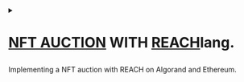 <details>
<summary>
<h1>

[NFT AUCTION](https://github.com/BMscis/reach-tutorial/) WITH [REACH](https://docs.reach.sh/#reach-top)lang.
</h1>

Implementing a NFT auction with REACH on Algorand and Ethereum.
</summary>
<p>
<ul>
<li>
<details>
<summary>
<h2>
Introduction.
</h2>

What we are going to make.
</summary>
<p>

<ol>
<li>
<details>
<summary>
<h3>

Walk Through.
</h3>

Let's summarize what we will be implementing.
</summary>
<p>

1. A `Auctioneer` will initialize the contract and provide three variables:

    - A NFT Token.
    - An initial bid.
    - A time limit.

2. Once these variables are provided, the `Auctioneer` will then publish the contract onto the blockchain.

3. Thereafter, a `Bidder` will be able to connect to the contract and view the `token_id`, `initial_bid`, and `time_limit`.

4. If the `Bidder` accepts the wager, the `Bidder` will place a bid and call the backend.

5. The auction will continue until time-lapse hits.

6. At timeout :
    - The winner will receive the NFT.
    - The `Auctioneer` will receive the highest bid.
    - All `Bidders` who lost the auction will receive their funds back.

> NOTE :
> The `Auctioneer` is anyone who deploys the contract.

> The `Auctioneer` is a participant class that can take any acceptable variable name.

</p>
</details>
</li>
</ol>

</p>
</details>
</li>

<li>
<details>
<summary>
<h2>
Implementing the Backend.
</h2>

Let's see how we'll implement the reach backend.
</summary>
<p>

<ol>
<li>
<details>
<summary>
<h3>
        
Adding Reach [Expressions](https://docs.reach.sh/rsh/appinit/#ref-programs-appinit-exprs).
        
</h3>

Here we are going to add the various reach [initialization](https://docs.reach.sh/rsh/appinit/#init) options.
</summary>
<p>

<ol>
<li>

<details>
<summary>
<h4>

Creating a [Reach App](https://docs.reach.sh/rsh/module/#rsh_Reach.App)

</h4>
</summary>
<p>

**Reach.App** will contain all the code that we will need to create our contract.
> Let's add this into an `index.rsh` file.
```javascript
'reach 0.1';

export const main = Reach.App(() => {
    //setoptions
})

init();
```
***Let's go through the code to see what is happening.***
+ `reach 0.1;` indicates that this is a Reach program. You'll always have this at the top of every program.

+ `export const main` defines the main export from the program. When you compile, this is what the compiler will look at.

+  `init()` marks the deployment of the Reach program, which allows the program to start doing things.

</p>
</details>

</li>
<li>

<details>
<summary>
<h4>

Adding a [Participant](https://docs.reach.sh/model/#term_participant)
</h4>

A [Participant](https://docs.reach.sh/model/#term_participant) is a logical actor who takes part in a DApp and is associated with an account on the consensus network.

</summary>
<p>

A **Participant** is a class that represent an account connected to the contract as well as a user connected to the frontend.

```javascript
const Auctioneer = Participant('Auctioneer', {
        //Implement Auctioneer interact interface here.
});
```
***In this instance :***

- We are creating a `Participant` class called `Auctioneer`. 
- The `Auctioneer` will be the deployer of the contract onto the blockchain.

</p>
</details>

</li>

<li>
<details>
<summary>
<h4>

Adding it all to [`index.rsh`](https://raw.githubusercontent.com/BMscis/reach-tutorial/Documentation/Tutorial/Chapters/backend/1.AddingAParticipant/index.rsh)
</h4>

Let's add what we have so far into [`index.rsh`](https://raw.githubusercontent.com/BMscis/reach-tutorial/Documentation/Tutorial/Chapters/backend/1.AddingAParticipant/index.rsh).
</summary>
<p>

```javascript
'reach 0.1';

export const main = Reach.App(() => {

    // Add Auctioneer.
    const Auctioneer = Participant('Auctioneer', {
        //Implement Auctioneer interact interface here.
    });

    init();
});
```
> Note that functions added onto the Participant can only be called by the backend.
</p>
</li>
<li>

<details>
<summary>
<h4>

Adding a `Participant` Interface.
</h4>

In the next step, we'll add the auctioneer interface that will interact with
the frontend.

</summary>
<p>

- In order to implement the **Auction** the `Auctioneer` will have to  provide the following:

    > + A NFT token to be auctioned.
    > + A starting price for the auction.
    > + A duration for the auction.

- Once the `Auctioneer` provides this information, any `Bidder` can view the deployed contract on the blockchain.

***Let's add a function `getSale` in `index.rsh` that does just that.***

1. The `Auctioneer` will be responsible for providing NFT data from the frontend. So let's add this function to the Creators interface and call it `getSale()`.
    ```javascript
    // Add getSale function.
    getSale: Fun([], Object({
        nftId: Token,
        minBid: UInt,
        lenInBlocks: UInt,
    })),
    ```
    Let's decipher the `getSale()` function:
    > - `Fun([], UInt)` is a Reach function that takes no arguments and returns a UInt.

    > - `Object({nftId: Token,minBid: UInt,lenInBlocks: UInt,})` is a Reach object that has the following properties:
    
    > - `nftId` is `Type` token.
    > - `minBid` is `Type` UInt.
    > - `lenInBlocks` is `Type` UInt.

- Therefore, the `getSale()` function will be called by the backend, and it will expect the frontend to return an `Object` with the following properties:
    - `nftId`.
    - `minBid`.
    - `lenInBlocks`.

2. Once the contract has been published onto the blockchain, we will need to notify the `Auctioneer`'s frontend that the auction is ready to be deployed.

    ```javascript
    // Add auctionReady function.
    auctionReady: Fun([], Null)
    ```
3. We also need to allow the Auctioneer to see each bid in the auction.

    - SeeBid sends a `Bidder`.`Address` and the latest bid `UInt` to the frontend.

    ```javascript
    // Add seeBid function.
    seeBid: Fun([Address, UInt], Null),
    ```

4. Finally, we will also allow the auctioneer to see the outcome of the auction.

    ```javascript
    // Add showOutcome function.
    seeOutcome: Fun([], Object({
        winner: Address,
        bid: UInt,
    })),
    ```
    > `SeeOutcome` sends the winner `Address` and the bid `UInt` to the frontend.

Let's add this function into the `index.rsh` file.

[`index.rsh`](https://raw.githubusercontent.com/BMscis/reach-tutorial/Documentation/Tutorial/Chapters/backend/AddingAParticipantInterface/index.rsh)

> Add this to index.rsh.

```javascript
'reach 0.1';

export const main = Reach.App(() => {
    
    // Deployer of the contract.
    const Auctioneer = Participant('Auctioneer', {
        // Add getSale function.
        getSale: Fun([], Object({
            nftId: Token,
            minBid: UInt,
            lenInBlocks: UInt,
        })),
        // Add auctionReady function.
        auctionReady: Fun([], Null),

        // Add seeBid function.
        seeBid: Fun([Address, UInt], Null),

        // Add showOutcome function.
        showOutcome: Fun([Address, UInt], Null),
    });

    init();
});
```

</p>
</details>

</li>
<li>

<details>
<summary>
<h4>

Adding a `Bidder` Interface.
</h4>

The `Bidder` is an [API](https://docs.reach.sh/rsh/appinit/#rsh_API) that allows the frontend to interact with the backend.
</summary>
<p>

> This is how the function looks.

```javascript
// Add this function to the Bidder interface.

bid: Fun([UInt], Tuple(UInt,Address, UInt)),
```

Let's break down the `bid()` function:
- It takes in a `[UInt]` from the frontend, which is the bid amount.
- It returns a `Tuple(UInt,Address, UInt)` from the backend, which we will implement later.

</p>
</details>

</li>

<li>
<details>
<summary>
<h4>

Adding it all into [`index.rsh`](https://raw.githubusercontent.com/BMscis/reach-tutorial/Documentation/Tutorial/Chapters/backend/3.AddingABidderInterface/index.rsh)
</h4>

Adding the interfaces into the contract.
</summary>
<p>

[`index.rsh`](https://raw.githubusercontent.com/BMscis/reach-tutorial/Documentation/Tutorial/Chapters/backend/3.AddingABidderInterface/index.rsh)

```javascript
'reach 0.1';

export const main = Reach.App(() => {
    
    // Deployer of the contract.
    const Auctioneer = Participant('Auctioneer', {
        //getSale function.
        getSale: Fun([], Object({
            nftId: Token,
            minBid: UInt,
            lenInBlocks: UInt,
        })),
        //auctionReady function.
        auctionReady: Fun([], Null),

        //seeBid function.
        seeBid: Fun([Address, UInt], Null),

        //showOutcome function.
        showOutcome: Fun([Address, UInt], Null),
    });

    // Any subsequent bidder.
    const Bidder = API('Bidder', {
        //Bidder interface.
        bid: Fun([UInt], Tuple(UInt,Address, UInt)),
    });
    
    init();
});
```
</p>
</details>
</li>
</ol>

</p>
</details>
</li>
<li>
<details>
<summary>
<h3>

Working with [Reach Steps](https://docs.reach.sh/rsh/step/).
</h3>
</summary>
<p>
<ol>
<li>

<details>
<summary>
<h4>

[Local Step](https://docs.reach.sh/rsh/step/)
</h4>

A local step refers to an action taken by a single `Participant` outside the blockchain.

Each reach program is in a [local step](https://docs.reach.sh/rsh/local/) after `initialization`.
</summary>
<p>

Since we are building a NFT-auction, we need a NFT to be auctioned. 

As described in the beginning, we will need:

- Nft Id
- Nft price
- Auction duration

All this information will be provided by the `Auctioneer` `Participant`. To make sure that the `Auctioneer` is the only one who can provide this information, we will use a `Local Step` to do so.

`Reach` provides us with an [`only`](https://docs.reach.sh/rsh/step/#ref-programs-only-step) method that we can use to do so.

```javascript
Auctioneer.only(() => {
    const {nftId, minBid, lenInBlocks} = declassify(interact.getSale());
});
```
Let's break it down:
- `Auctioneer.only(() => {...})` is a `Local Step` that only allows the `Auctioneer` to access the `getSale()` function we created above.

- `{nftId, minBid, lenInBlocks}` is the declassified `Object` that is returned from the `getSale()` function.

- The [declassify](https://docs.reach.sh/rsh/local/#declassify) function makes the return value known.

- The [interact](https://docs.reach.sh/rsh/local/#interact) function notifies the frontend and awaits for a response.

Now that we have the `nftId`, `minBid`, and `lenInBlocks`, we can publish this information onto the contract.

> Let's add this to [`index.rsh`](https://raw.githubusercontent.com/BMscis/reach-tutorial/Documentation/Tutorial/Chapters/backend/4.AddingALocalStep/index.rsh).

```javascript
'reach 0.1';

export const main = Reach.App(() => {
    
    // Deployer of the contract.
    const Auctioneer = Participant('Auctioneer', {
        //getSale function.
        getSale: Fun([], Object({
            nftId: Token,
            minBid: UInt,
            lenInBlocks: UInt,
        })),
        //auctionReady function.
        auctionReady: Fun([], Null),

        //seeBid function.
        seeBid: Fun([Address, UInt], Null),

        //showOutcome function.
        showOutcome: Fun([Address, UInt], Null),
    });

    // Any subsequent bidder.
    const Bidder = API('Bidder', {
        //Bidder interface.
        bid: Fun([UInt], Tuple(UInt,Address, UInt)),
    });
    
    init();

    // Add declassify function.
    Auctioneer.only(() => {
        const {nftId, minBid, lenInBlocks} = declassify(interact.getSale());
    });
});
```
</p>
</details>

</li>
<li>

<details>
<summary>
<h4>

[Consensus Step](https://docs.reach.sh/rsh/consensus/)
</h4>

A consensus steps occurs on the blockchain network for all participants to see.
</summary>
<p>

After the `init()` reach is always in a `local step`. In order to achieve 
consensus, we need to call [consensus functions](https://docs.reach.sh/rsh/step/#publish---pay---when--and--timeout) :

- [Publish](https://docs.reach.sh/rsh/step/#publish---pay---when--and--timeout) can be used to deploy information to the contract and will push the contract into a consensus state.
- [Pay](https://docs.reach.sh/rsh/step/#publish---pay---when--and--timeout), which is paying fees to the contract will also push the contract into a consensus state.

Since we now know the `nftId`, `minBid`, and `lenInBlocks`, we can publish this information onto the contract.

```javascript
Auctioneer.publish(nftId, minBid, lenInBlocks);
```

In order to get back into a local step and allow the Auctioneer to send the NFT into the contract, we will use [`commit`](https://docs.reach.sh/rsh/consensus/#rsh_commit) which pushes the reach into a local step.

We will also specify the number of tokens to send to the contract. We will set the amount to one since it is a unique NFT, then pay it to the contract.

```javascript
const amt = 1;

commit();

Auctioneer.pay([[amt, nftId]]);

Auctioneer.interact.auctionReady();
```
Then finally, we will `interact` with the frontend to notify the `Auctioneer` that the auction is ready.

> This is how [`index.rsh`](https://raw.githubusercontent.com/BMscis/reach-tutorial/Documentation/Tutorial/Chapters/backend/5.AddingAConsensusStep/index.rsh) looks like.

```javascript
'reach 0.1';

export const main = Reach.App(() => {
    
    // Deployer of the contract.
    const Auctioneer = Participant('Auctioneer', {
        //getSale function.
        getSale: Fun([], Object({
            nftId: Token,
            minBid: UInt,
            lenInBlocks: UInt,
        })),
        //auctionReady function.
        auctionReady: Fun([], Null),

        //seeBid function.
        seeBid: Fun([Address, UInt], Null),

        //showOutcome function.
        showOutcome: Fun([Address, UInt], Null),
    });

    // Any subsequent bidder.
    const Bidder = API('Bidder', {
        //Bidder interface.
        bid: Fun([UInt], Tuple(UInt,Address, UInt)),
    });
    
    init();

    //declassify function.
    Auctioneer.only(() => {
        const {nftId, minBid, lenInBlocks} = declassify(interact.getSale());
    });

    // Add publish contract.
    Auctioneer.publish(nftId, minBid, lenInBlocks);

    // Add NFT amount.
    const amt = 1;

    // Add step into local-step.
    commit();

    // Add send NFT to contract.
    Auctioneer.pay([[amt, nftId]]);

    // Add notify frontend that contract is ready.
    Auctioneer.interact.auctionReady();
});
```

</p>
</details>

</li>
<li>
<details>
<summary>
<h4>

Using Reach [Checks](https://docs.reach.sh/rsh/compute/#rsh_assert)

</h4>

Here we will `assert` that the contract balance and consensus time has changed.
</summary>
<p>

Reach provides various checks that we can use to check the current state of the contract.

We can use reach [assert](https://docs.reach.sh/rsh/compute/#rsh_assert) to check whether the `amt` we paid above has been reflected.

```javascript
assert(balance(nftId) == amt, "balance of NFT is wrong");
```
- Here we are using a [balance](https://docs.reach.sh/rsh/compute/#rsh_balance) primitive to check the balance of the NFT. if we call `balance()` without a passing a parameter, we will get the balance of the contract.

Also, we will check the [last consensus time](https://docs.reach.sh/rsh/compute/#rsh_lastConsensusTime). Last consensus time checks the last time the contract was in consensus : The last time the contract used a `publish` or `pay` step.

```javascript
const lastConsensus = lastConsensusTime();
```
- This is how we use the [last consensus time](https://docs.reach.sh/rsh/compute/#rsh_lastConsensusTime) primitive to check the last consensus time.

We can also set the length of the auction by taking the last consensus time and adding lenInBlocks to it.

```javascript
const end = lastConsensus + lenInBlocks;
```

</p>
</details>
</li>

<li>
<details>
<summary>
<h4>

Adding it all into [`index.rsh`](https://raw.githubusercontent.com/BMscis/reach-tutorial/Documentation/Tutorial/Chapters/backend/6.AddingReachChecks/index.rsh)
</h4>

This is how your [`index.rsh`](https://raw.githubusercontent.com/BMscis/reach-tutorial/Documentation/Tutorial/Chapters/backend/6.AddingReachChecks/index.rsh) should look like.
</summary>
<p>

```javascript
'reach 0.1';

export const main = Reach.App(() => {
    
    // Deployer of the contract.
    const Auctioneer = Participant('Auctioneer', {
        //getSale function.
        getSale: Fun([], Object({
            nftId: Token,
            minBid: UInt,
            lenInBlocks: UInt,
        })),
        //auctionReady function.
        auctionReady: Fun([], Null),

        //seeBid function.
        seeBid: Fun([Address, UInt], Null),

        //showOutcome function.
        showOutcome: Fun([Address, UInt], Null),
    });

    // Any subsequent bidder.
    const Bidder = API('Bidder', {
        //Bidder interface.
        bid: Fun([UInt], Tuple(UInt,Address, UInt)),
    });
    
    init();

    //declassify function.
    Auctioneer.only(() => {
        const {nftId, minBid, lenInBlocks} = declassify(interact.getSale());
    });

    //publish contract.
    Auctioneer.publish(nftId, minBid, lenInBlocks);

    //NFT amount.
    const amt = 1;

    //step into local-step.
    commit();

    //send NFT to contract.
    Auctioneer.pay([[amt, nftId]]);

    //notify frontend that contract is ready.
    Auctioneer.interact.auctionReady();

    // Add assertion to check NFT balance
    assert(balance(nftId) == amt, "balance of NFT is wrong");

    // Add checkpoint to set last publish time.
    const lastConsensus = lastConsensusTime();

    // Add blocktime to set auction duration.
    const end = lastConsensus + lenInBlocks;
});
```
</p>
</details>
</li>
</ol>
</p>
</details>
</li>
<li>
<details>
<summary>
<h3>

Adding [Parallel Reduce](https://docs.reach.sh/rsh/consensus/#parallelreduce).

</h3>

Here we implement a [parallel reduce](https://docs.reach.sh/rsh/consensus/#parallelreduce) to run the auction until auction time runs out.
</summary>
<p>

1. All `Bidder`s will be competing against each other to make the highest bid while simultaneously racing against the auction time. 

2. We will use a `while` loop that keeps the auction active as long as the auction time is not over.

3. Every time a bidder bids higher than the previous bid price, the previous bidder will be reimbursed.

4. At the end, the parallel reduce will force a single result.

Let's see how this will look.

<p>
<ol>
<li>
<details>
<summary>
<h4>

Adding parallel reduce.
</h4>

We first create a list that will be used in the parallel reduce.
</summary>

```javascript
const [highestBidder, lastPrice, isFirstBid] = [0, 0, 0];
```
- Every round of the loop, we will be checking and setting the highest bid, the highest bidder address and whether it is the first bid.

> Since the `Auctioneer` will be the first bidder, we will set the `highestBidder` to the `Auctioneer` address. Set the `lastPrice` to the `minBid` and `isFirstBid` to `true`.

```javascript
const [highestBidder, lastPrice, isFirstBid] = [Auctioneer, minBid, true];
```

> Now let's plug this into the `parallelReduce` function.

```javascript
const [highestBidder, lastPrice, isFirstBid] = parallelReduce([Auctioneer, minBid, true])
```
</details>
</li>
<li>
<details>
<summary>
<h4>

Adding an [Invariant](https://docs.reach.sh/rsh/consensus/#rsh_parallelReduce.invariant)
</h4>
</summary>

A while loop can execute a block of code as long as a specified condition is true. Thus, the invariant value should be a `true` value that is set at the start of a loop and changes only when the auction is done.

```javascript
const [highestBidder, lastPrice, isFirstBid] = parallelReduce([Auctioneer, minBid, true])
    .invariant(balance(nftId) == amt && balance() == (isFirstBid ? 0 : lastPrice))
```
- Here, the invariant is true as long as the balance of the NFT is equal to one, thus the contract still holds the NFT.

- It also checks whether it is the first bid or not. If so then the contract balance is 0, otherwise the contract balance is equal to the last bid price.

</details>
</li>

<li>
<details>
<summary>
<h4>

Using a [while](https://docs.reach.sh/rsh/consensus/#while) loop.
</h4>

A while loop will run until the last consensus time is less than the end time.
</summary>

```javascript
const [highestBidder, lastPrice, isFirstBid] = parallelReduce([Auctioneer, minBid, true])
    .invariant(balance(nftId) == amt && balance() == (isFirstBid ? 0 : lastPrice))
    .while(lastConsensusTime() < end)
```

While the loop is `true`, let's accept bids. Parallel reduce uses `components` to allow `participants` and `api`'s to individually access functions.

</details>
</li>
    
<li>
<details>
<summary>
<h4>

Using an [`API`](https://docs.reach.sh/rsh/consensus/#p_27)
</h4>

Here, we use [`.api()`](https://docs.reach.sh/rsh/consensus/#p_27) to allow bidders to place bids.
</summary>


- An `API_EXPR` is used to access the `Bidder` API `bid` function.

```javascript
.api(Bidder.bid ....
```
- An [`ASSUME_EXPR`] evaluates a claim that resolves to true.

```javascript
.api(Bidder.bid,
((bid) => { assume(bid > lastPrice, "bid is too low"); }),
```

> Here we are testing whether the bid is higher than the last price.

- `PAY_EXPR` is used to pay the wager to the contract.

```javascript
.api(Bidder.bid,
((bid) => { assume(bid > lastPrice, "bid is too low"); })
((bid) => bid),
```

- `CONSENSUS_EXPR` is used to update the consensus state of the contract to notify the bidder of the bid.

```javascript
.api(Bidder.bid,
    ((bid) => { assume(bid > lastPrice, "bid is too low"); }),
    ((bid) => bid),
    ((bid, notify) => {
        require(bid > lastPrice, "bid is too low");
        notify([bid,highestBidder, lastPrice]);
        if ( ! isFirstBid ) {
            transfer(lastPrice).to(highestBidder);
        }
        Auctioneer.interact.seeBid(this, bid);
        return [this, bid, false];
    })
)
```

- Here we are using [require](https://docs.reach.sh/rsh/consensus/#rsh_require) to ensure that the bid is higher than the last placed bid.

- We will `notify` the bidder frontend of the `bid` placed, the `highestBidder` and the `lastPrice`.

- We are checking if `isFirstBid` is `false`. If it is, we will reimburse the `lastPrice` back to the last bidder.

- We are also interaction with the `Auctioneer` frontend to notify it of the bid.

- We finally return the `bidder`, the `bid` and setting `isFirstBid` to false.

</details>
</li>

<li>
<details>
<summary>
<h4>

Setting auction [timeout](https://docs.reach.sh/rsh/consensus/#rsh_parallelReduce.timeout).
</h4>

Reach `timeout` will be called once the auction time reaches. `timeout` takes a parameter `blocktime` and a function once the timeout is reached.
</summary>

```javascript

.timeout(absoluteTime(end), () => {
    Auctioneer.publish()
    return [highestBidder, lastPrice, isFirstBid]; 
});
```

- [absoluteTime](https://docs.reach.sh/rsh/compute/#rsh_absoluteTime) gets the absolute time of the blockchain.

- Once the auction time ends, the `Auctioneer` will `publish` the information onto the blockchain and returns the `highestBidder`, `lastPrice` and `isFirstBid`.

This is how the full parallel reduce looks.

</details>
</li>

<li>
<details>
<summary>
<h4> 
Putting the auction together.
</h4>
</summary>

```javascript
const [highestBidder, lastPrice, isFirstBid] = parallelReduce([Auctioneer, minBid, true])
.invariant(balance(nftId) == amt && balance() == (isFirstBid ? 0 : lastPrice))
.while(lastConsensusTime() < end)
.api(Bidder.bid,
((bid) => { assume(bid > lastPrice, "bid is too low"); }),
((bid) => bid),
((bid, notify) => {
    require(bid > lastPrice, "bid is too low");
    notify([bid,highestBidder, lastPrice]);
    if ( ! isFirstBid ) {
        transfer(lastPrice).to(highestBidder);
    }
    Auctioneer.interact.seeBid(this, bid);
    return [this, bid, false];
})
).timeout(absoluteTime(end), () => {
    Auctioneer.publish()
    return [highestBidder, lastPrice, isFirstBid]; 
});
```

</details>
</li>

<li>
<details>
<summary>
<h4>

Adding it all into [`index.rsh`](https://raw.githubusercontent.com/BMscis/reach-tutorial/Documentation/Tutorial/Chapters/backend/7.AddingParallelReduce/index.rsh).
</h4>

This is how your [`index.rsh`](https://raw.githubusercontent.com/BMscis/reach-tutorial/Documentation/Tutorial/Chapters/backend/7.AddingParallelReduce/index.rsh) should be looking like.
</summary>
<p>

```javascript

'reach 0.1';

export const main = Reach.App(() => {
    
    // Deployer of the contract.
    const Auctioneer = Participant('Auctioneer', {
        //getSale function.
        getSale: Fun([], Object({
            nftId: Token,
            minBid: UInt,
            lenInBlocks: UInt,
        })),
        //auctionReady function.
        auctionReady: Fun([], Null),

        //seeBid function.
        seeBid: Fun([Address, UInt], Null),

        //showOutcome function.
        showOutcome: Fun([Address, UInt], Null),
    });

    // Any subsequent bidder.
    const Bidder = API('Bidder', {
        //Bidder interface.
        bid: Fun([UInt], Tuple(UInt,Address, UInt)),
    });
    
    init();

    //declassify function.
    Auctioneer.only(() => {
        const {nftId, minBid, lenInBlocks} = declassify(interact.getSale());
    });

    //publish contract.
    Auctioneer.publish(nftId, minBid, lenInBlocks);

    //NFT amount.
    const amt = 1;

    //step into local-step.
    commit();

    //send NFT to contract.
    Auctioneer.pay([[amt, nftId]]);

    //notify frontend that contract is ready.
    Auctioneer.interact.auctionReady();

    // assertion to check NFT balance
    assert(balance(nftId) == amt, "balance of NFT is wrong");

    // checkpoint to set last publish time.
    const lastConsensus = lastConsensusTime();

    // blocktime to set auction duration.
    const end = lastConsensus + lenInBlocks;

    // Add parallel reduce
    const [highestBidder, lastPrice, isFirstBid] = parallelReduce([Auctioneer, minBid, true])
    .invariant(balance(nftId) == amt && balance() == (isFirstBid ? 0 : lastPrice))
    .while(lastConsensusTime() < end)
    .api(Bidder.bid,
    ((bid) => { assume(bid > lastPrice, "bid is too low"); }),
    ((bid) => bid),
    ((bid, notify) => {
        require(bid > lastPrice, "bid is too low");
        notify([bid,highestBidder, lastPrice]);
        if ( ! isFirstBid ) {
            transfer(lastPrice).to(highestBidder);
        }
        Auctioneer.interact.seeBid(this, bid);
        return [this, bid, false];
    })
    ).timeout(absoluteTime(end), () => {
        Auctioneer.publish()
        return [highestBidder, lastPrice, isFirstBid]; 
    });
});

```
</p>
</details>
</ol>
</p>
</details>
</li>
<li>
<details>
<summary>
<h3>

Setting up ownership [Transfer](https://docs.reach.sh/rsh/consensus/#rsh_transfer)
</h3>

Transferring the NFT to the winner of the auction.
</summary>
<p>

[Transfer](https://docs.reach.sh/rsh/consensus/#transfer) is a consensus step that transfers ownership of contract tokens.

After the contract has determined the winner of the auction, we transfer the NFT to the winner.

```javascript
transfer(amt, nftId).to(highestBidder);
```

Then we transfer the highest bid, to the `Auctioneer` of the NFT.

```javascript
if ( ! isFirstBid ) { transfer(lastPrice).to(Auctioneer); }
```
Finally, we notify the `Auctioneer` frontend of the auction results.

```javascript
Auctioneer.interact.showOutcome(highestBidder, lastPrice);
```
`commit` back to a local state and `exit` the contract.

```javascript
commit();

exit();
```

</p>
</details>
</li>

<li>
<details>
<summary>
<h3>

Here's the complete [Backend](https://raw.githubusercontent.com/BMscis/reach-tutorial/Documentation/Tutorial/Chapters/backend/7.AddingParallelReduce/index.rsh)
</h3>

This is how your final [`index.rsh`](https://raw.githubusercontent.com/BMscis/reach-tutorial/Documentation/Tutorial/Full/index.rsh) should be looking like.
</summary>
<p>

```javascript
'reach 0.1';

export const main = Reach.App(() => {
    
    // Deployer of the contract.
    const Auctioneer = Participant('Auctioneer', {
        //getSale function.
        getSale: Fun([], Object({
            nftId: Token,
            minBid: UInt,
            lenInBlocks: UInt,
        })),
        //auctionReady function.
        auctionReady: Fun([], Null),

        //seeBid function.
        seeBid: Fun([Address, UInt], Null),

        //showOutcome function.
        showOutcome: Fun([Address, UInt], Null),
    });

    // Any subsequent bidder.
    const Bidder = API('Bidder', {
        //Bidder interface.
        bid: Fun([UInt], Tuple(UInt,Address, UInt)),
    });
    
    init();

    //declassify function.
    Auctioneer.only(() => {
        const {nftId, minBid, lenInBlocks} = declassify(interact.getSale());
    });

    //publish contract.
    Auctioneer.publish(nftId, minBid, lenInBlocks);

    //NFT amount.
    const amt = 1;

    //step into local-step.
    commit();

    //send NFT to contract.
    Auctioneer.pay([[amt, nftId]]);

    //notify frontend that contract is ready.
    Auctioneer.interact.auctionReady();

    // assertion to check NFT balance
    assert(balance(nftId) == amt, "balance of NFT is wrong");

    // checkpoint to set last publish time.
    const lastConsensus = lastConsensusTime();

    // blocktime to set auction duration.
    const end = lastConsensus + lenInBlocks;

    // parallel reduce
    const [highestBidder, lastPrice, isFirstBid] = parallelReduce([Auctioneer, minBid, true])
    .invariant(balance(nftId) == amt && balance() == (isFirstBid ? 0 : lastPrice))
    .while(lastConsensusTime() < end)
    .api(Bidder.bid,
    ((bid) => { assume(bid > lastPrice, "bid is too low"); }),
    ((bid) => bid),
    ((bid, notify) => {
        require(bid > lastPrice, "bid is too low");
        notify([bid,highestBidder, lastPrice]);
        if ( ! isFirstBid ) {
            transfer(lastPrice).to(highestBidder);
        }
        Auctioneer.interact.seeBid(this, bid);
        return [this, bid, false];
    })
    ).timeout(absoluteTime(end), () => {
        Auctioneer.publish()
        return [highestBidder, lastPrice, isFirstBid]; 
    });

    // Transfer
    if ( ! isFirstBid ) { transfer(lastPrice).to(Auctioneer); }

    // auctioneer show outcome.
    Auctioneer.interact.showOutcome(highestBidder, lastPrice);

    // step to local-step.
    commit();

    // exit contract.
    exit();
});
```
</p>
</details>
</li>
</ol>

</p>
</details>
</li>
<li>
<details>
<summary>
<h2>

Implementing the Frontend.
</h2>

Let's see how we'll connect the backend the frontend.
</summary>
<p>

<ol>
<li>
<details>
<summary>
<h3>

Importing the dependencies.

</h3>

We need to import the [Reach Standard Library](https://docs.reach.sh/frontend/#js_stdlib.withDisconnect) module for JavaScript.
</summary>
<p>


```javascript
import { loadStdlib } from '@reach-sh/stdlib';
```
> `loadStdlib` is a function that will load the standard library dynamically based on the [`REACH_CONNECTOR_MODE`](https://docs.reach.sh/tool/#cmd_REACH_CONNECTOR_MODE) environment variable.

> You can also pass in a `REACH_CONNECTOR_MODE` variable directly to `loadStdlib` if you want to override the default.

```javascript
// connector can be 'ETH', 'ALGO', or 'CFX'
const stdlib = await loadStdlib("ALGO");
```

We also need to import the backend.

- Once we run :
```shell
./reach compile
```
Reach will trans pile the `index.rsh` file to `index.main.mjs` and output it to `build/index.main.mjs`. The `index.main.mjs` file will contain all the code we need to interact with our backend contract. We can now import `index.main.mjs` into our application

```javascript
import * as backend from './build/index.main.mjs';
```
</p>
</details>
</li>
<li>
<details>
<summary>
<h3>

Adding code to [`index.mjs`](https://raw.githubusercontent.com/BMscis/reach-tutorial/Documentation/Tutorial/Chapters/frontend/1.ImportingDependencies/index.mjs).
</h3>

Let's add what we have done so far into the [`index.mjs`](https://raw.githubusercontent.com/BMscis/reach-tutorial/Documentation/Tutorial/Chapters/frontend/1.ImportingDependencies/index.mjs).
</summary>
<p>

> This is how it looks.

```javascript
// Add Import reach stdlib
import { loadStdlib } from '@reach-sh/stdlib';

// Add Import contract backend
import * as backend from './build/index.main.mjs';

// Add Load stdlib
const stdlib = loadStdlib();
```
</p>
</details>
</li>
<li>
<details>
<summary>
<h3>

Adding a `Auctioneer` `Participant` Test Account.
</h3>

Let's add a test account to our [`index.mjs`]((https://raw.githubusercontent.com/BMscis/reach-tutorial/Documentation/Tutorial/Chapters/frontend/2.AddingAParticipantTestAccount/index.mjs)) file.
</summary>
<p>

We will use reach standard library to create a test account with a starting balance of 100 network tokens.

```javascript
//Add generate starting balance
const startingBalance = stdlib.parseCurrency(100);

//Add create test account
const accCreator = await stdlib.newTestAccount(startingBalance);
```

</p>
</details>
</li>
<li>
<details>
<summary>
<h3>

Creating a NFT with [launchtoken](https://docs.reach.sh/frontend/#js_launchToken)

</h3>

Adding a NFT to our [`index.mjs`]((https://raw.githubusercontent.com/BMscis/reach-tutorial/Documentation/Tutorial/Chapters/frontend/3.CreatingANFT/index.mjs)) file.
</summary>
<p>

If we take a look at `index.rsh` we see that the `Auctioneer`.`getSale` function expects a `nftId`, a `minBid` and `lenInBlocks` as parameters.

> Reach Standard Library provides a [`launchToken`](https://docs.reach.sh/frontend/#js_launchToken) function that can handle creating a network token.

```javascript
const theNFT = await stdlib.launchToken(accCreator, "bumple", "NFT", { supply: 1 });
```
Let's decipher the parameters:
- `Account` = `launchToken` expects the account of the auctioneer of the token. In our instance, `accCreator` is the auctioneer of the token.
- `name` = `launchToken` expects the name of the token. In our instance, `bumple` is the name of the token.
- `sym` = `launchToken` expects the symbol of the token. In our instance, `NFT` is the symbol of the token.
- `opts` = `launchToken` expects an object of options if any. In our instance, `{ supply: 1 }` is the option since we only require unique instance of the NFT.

</p>
</details>        
</li>
<li>

<details>
<summary>
<h3>

Connecting the `Auctioneer` `Participant` to the Backend.

</h3>

Let's see how to connect the `Auctioneer` `Participant` to the backend and add it into our [`index.mjs`](https://raw.githubusercontent.com/BMscis/reach-tutorial/Documentation/Tutorial/Chapters/frontend/4.ConnectingTheCreatorToTheBackend/index.mjs).
</summary>
<p>

<ol>
<li>
<details>
<summary>
<h4>
Connecting the test account to the backend.
</h4>

Now we will connect the test account to the backend.
</summary>
<p>

```javascript
// Add connect account to backend contract.
const ctcCreator = accCreator.contract(backend);
```
> `accCreator.contract(backend);` returns a ***Reach Contract*** that contains the contract address.
</p>
</details>
</li>

<li>
<details>
<summary>
<H4>
Connecting to the Interface.
</H4>

We can now connect to the backend `Auctioneer` interface with :
</summary>
<p>

```javascript
// Add setting up the `Auctioneer` interface.
await ctcCreator.participants.Auctioneer({
    // Specify Auctioneer interact interface here
})
```
> `await ctcCreator.participants.Auctioneer` will connect the backend `Auctioneer` interface with the `accCreator`.

> Before we do that, we need to implement the `Auctioneer` interface that we defined in [`index.rsh`](https://raw.githubusercontent.com/BMscis/reach-tutorial/Documentation/Tutorial/Chapters/backend/4.AddingALocalStep/index.rsh).
</p>
</details>
</li>

<li>
<details>
<summary>
<H4>

Implementing the `getSale` function.
</H4>

`getSale` function requires three parameters: `nftId`, `minBid` and `lenInBlocks`.
</summary>
<p>

```javascript
// Add NFT params expected by the `getSale` function.
const nftId = theNFT.id
const minBid = stdlib.parseCurrency(2);
let lenInBlocks = 10;
```
- We are getting the `nftId` from the NFT we created earlier.
- The minimum bid is 2 network tokens.
- The number of blocks before the auction ends is 10.


```javascript
// Add putting them in an object.
const params = { 
nftId:nftId,
minBid:minBid,
lenInBlocks:lenInBlocks,
};
```
> Since the `getSale` function expects an object, we need to create an object with the parameters.
    
</p>
</details>
</li>

<li>
<details>
<summary>
<H4>

Adding `getSale` to the interface.
</H4>

Let's add the `params` object to the `Auctioneer` interface.
</summary>
<p>

```javascript
// Add setting up the `Auctioneer` interface.
await ctcCreator.participants.Auctioneer({
    //  Add get sale function.
    getSale: () => {
        return params;
    },
})
```
</p>
</details>
</li>

<li>
<details>
<summary>
<H4>

Adding `seeBid` function to the frontend.
</H4>

Connecting the `Auctioneer` `Participant` to the frontend.
</summary>
<p>

Ass you recall, the `seeBid` function from the [`backend`](https://raw.githubusercontent.com/BMscis/reach-tutorial/Documentation/Tutorial/Chapters/backend/4.AddingALocalStep/index.rsh) sends an `Address` and a `UInt` to the frontend.

```javascript
await ctcCreator.participants.Auctioneer({
    //  Add get sale function.
    getSale: () => {
        return params;
    },
    //  Add seeBid function.
    seeBid: (who, amt) => {
        let newBidder = stdlib.formatAddress(who)
        let newBid = stdlib.formatCurrency(amt)
        console.log(`Auctioneer saw that ${newBidder} bid ${newBid}.`);
    },
})
```
    
</p>
</details>
</li>

<li>
<details>
<summary>
<H4>

Adding the `showOutcome` function to the frontend.
</H4>

Connecting the `Auctioneer` `Participant` to the frontend.
</summary>
<p>

The `showOutcome` function will notify the frontend, when the contract is ready to begin the auction.

```javascript
await ctcCreator.participants.Auctioneer({
    //  Add get sale function.
    getSale: () => {
        return params;
    },
    //  Add seeBid function.
    seeBid: (who, amt) => {
        let newBidder = stdlib.formatAddress(who)
        let newBid = stdlib.formatCurrency(amt)
        console.log(`Auctioneer saw that ${newBidder} bid ${newBid}.`);
    },
    //  Add showOutcome function.
    showOutcome: (winner, amt) => {
        let newWinner = stdlib.formatAddress(winner)
        let newAmt = stdlib.formatCurrency(amt)
        console.log(`Auctioneer saw that ${newWinner} won with ${newAmt}`)
    }
})

```
</p>
</details>
</li>

<li>
<details>
<summary>
<H4>

Summing it all up.
</H4>

Adding it all to [`index.mjs`](https://raw.githubusercontent.com/BMscis/reach-tutorial/Documentation/Tutorial/Chapters/frontend/4.ConnectingTheCreatorToTheBackend/index.mjs).
</summary>
<p>

Adding it all up, this is how the [`index.rhs`](https://raw.githubusercontent.com/BMscis/reach-tutorial/Documentation/Tutorial/Chapters/backend/4.AddingALocalStep/index.rsh) interface looks.

```javascript
// Import reach stdlib
import { loadStdlib } from '@reach-sh/stdlib';

// Import contract backend
import * as backend from './build/index.main.mjs';

// Load stdlib
const stdlib = loadStdlib();

// generate starting balance
const startingBalance = stdlib.parseCurrency(100);

// create test account
const accCreator = await stdlib.newTestAccount(startingBalance);

// NFT asset.
const theNFT = await stdlib.launchToken(accCreator, "bumple", "NFT", { supply: 1 });

// Add connect account to backend contract.
const ctcCreator = accCreator.contract(backend);

// Add NFT params expected by the `getSale` function.
const nftId = theNFT.id
const minBid = stdlib.parseCurrency(2);
let lenInBlocks = 10;

// Add putting them in an object.
const params = { 
    nftId:nftId,
    minBid:minBid,
    lenInBlocks:lenInBlocks,
};

// Add setting up the `Auctioneer` interface.
await ctcCreator.participants.Auctioneer({
    //  Add get sale function.
    getSale: () => {
        return params;
    },
    //  Add seeBid function.
    seeBid: (who, amt) => {
        let newBidder = stdlib.formatAddress(who)
        let newBid = stdlib.formatCurrency(amt)
        console.log(`Auctioneer saw that ${newBidder} bid ${newBid}.`);
    },
    //  Add showOutcome function.
    showOutcome: (winner, amt) => {
        let newWinner = stdlib.formatAddress(winner)
        let newAmt = stdlib.formatCurrency(amt)
        console.log(`Auctioneer saw that ${newWinner} won with ${newAmt}`)
    }
})
```
</p>
</details>
</li>

</ol>
</p>
</details>
</li>
<li>
<details>
<summary>
<h3>

Adding a `Bidder` Test Account.
</h3>

This how a bidder test account will look like.
</summary>
<p>

Let's create a test account for the `Bidder` `api` just as we did with the `Auctioneer`.

```javascript
//  Add test currrency.
const startingBalance = stdlib.parseCurrency(100);
// create test account
const accBidder = await stdlib.newTestAccount(startingBalance);
```

</p>
</details>
</li>
<li>
<details>
<summary>
<h3>

Connecting the `Bidder` `API` to the Backend.

</h3>

This is how the `Bidder` will interact with the contract.
</summary>
<p>

<ol>
<li>
<details>
<summary>
<H4>

Connecting to the Contract.
</H4>

Let's connect the `Bidder` to the backend.
</summary>
<p>


In order to connect the `Bidder` `API` to the backend, we need to get the contract `address` that was created by the `Auctioneer` :

```javascript
// remember this line
const ctcCreator = accCreator.contract(backend);
```
> Reach provides a [`ctc.getInfo`](https://docs.reach.sh/frontend/#js_getInfo) function that returns the contract address.

```javascript
const ctc = accBidder.contract(backend, ctcCreator.getInfo());
```
- Here we are calling the `accBidder.contract` function and passing the backend and contract address.
</p>
</details>
</li>

<li>
<details>
<summary>
<H4>

Accepting the token.
</H4>

The `Bidder` will have to accept the token in order transact with the contract.
</summary>
<p>


The `Bidder` must also allow their account to accept the NFT Token.
Reach provides a [`tokenAccept`](https://docs.reach.sh/frontend/#js_tokenAccepted) function that does just that.

```javascript
await acc.tokenAccept(nftId);
```
- Here we are calling the `tokenAccept` function and passing the `nftId` of the token.
</p>
</details>
</li>

<li>
<details>
<summary>
<h3>

Adding A Bidder Interface.
</h3>

We are now ready to add a `Bidder` interface to the frontend to test the auction.
</summary>
<ol>

<li>
<details>
<summary>
<H4>

Adding an Auction Function.
</H4>

Creating test bidders.
</summary>
<p>


We are going to put all our `Bidders` into an `async` function and allow each `Bidder` to connect to the backend contract. But before we do that, let's look at how an actor other than the `Auctioneer`/Deployer connects to the backend contract.

```javascript

let done = false;
const bidders = [];
const startBidders = async () => {
    let bid = minBid;
    const runBidder = async (who) => {
        const inc = stdlib.parseCurrency(Math.random() * 10);
        bid = bid.add(inc);

        const accBidder = await stdlib.newTestAccount(startingBalance);
        accBidder.setDebugLabel(who);
        
        await accBidder.tokenAccept(nftId);
        bidders.push([who, accBidder]);
        const ctc = accBidder.contract(backend, ctcCreator.getInfo());
        const getBal = async () => stdlib.formatCurrency(await stdlib.balanceOf(accBidder));

        console.log(`${who} decides to bid ${stdlib.formatCurrency(bid)}.`);
        console.log(`${who} balance before is ${await getBal()}`);
        try {
            const [ latestBid,lastBidder, lastBid ] = await ctc.apis.Bidder.bid(bid);
            console.log(`${who} out bid ${lastBidder} who bid ${stdlib.formatCurrency(lastBid)}. with ${stdlib.formatCurrency(latestBid)}`);
        } catch (e) {
            console.log(`${who} failed to bid, because is too high`);
        }
        console.log(`${who} balance after is ${await getBal()}`);
    };

    await runBidder('Alice');
    await runBidder('Bob');
    await runBidder('Claire');
    while ( ! done ) {
        await stdlib.wait(1);
    }
};

```
- `let done = false;` will be used to call wait on the contract until the auction is over.

- `const bidders = [];`

- `const startBidders` will be called by the Auctioneer once the auction is ready.

-  `let bid = minBid;`

- `const runBidder()`

- `const inc = stdlib.parseCurrency(Math.random() * 10);` uses reach to generate a random number between 0 and 10.

- `bid = bid.add(inc);` adds the random number to the current bid to create a unique bid for each `Bidder`.

- `const accBidder = await stdlib.newTestAccount(startingBalance);` creates a new account for the `Bidder`.

- `accBidder.setDebugLabel(who);` sets the debug label for the `Bidder`, with a unique `Bidder` name.

- `await accBidder.tokenAccept(nftId);` allows the `Bidder` accepts the NFT from the Auctioneer.

- `bidders.push([who, accBidder]);` adds the `Bidder` name and `Bidder` account to the `const bidders = [];` array we created.

- `const ctc = accBidder.contract(backend, ctcCreator.getInfo());` connects the `Bidder` to the contract deployed by the `Auctioneer` by using reach standard library function 
[`getInfo()`](https://docs.reach.sh/frontend/#js_getInfo).
- `const getBal = async () => stdlib.formatCurrency(await stdlib.balanceOf(accBidder));` gets `Bidder` balance from the `Bidder` account.

- `console.log("${who} decides to bid ${stdlib.formatCurrency(bid)}.");` prints the `Bidder` name and the bid they are going to make.

- `console.log("${who} balance before is ${await getBal()}");` prints the `Bidder` name and the balance before the bid.

- `try {` we will use a try statement because the `backend` `Bidder.bid` function checks whether the bid is larger than the last bid and returns an error if it's not larger.

> Backend
    ```javascript
    assume(bid > lastPrice, "bid is too low");
    require(bid > lastPrice, "bid is too low");
    ```
- `const [ latestBid,lastBidder, lastBid ] = await ctc.apis.Bidder.bid(bid);` calls the `backend` `Bidder.bid` function and `await`s the `latestBid`, `lastBidder`, and the `lastBid` from the backend. 

> Backend
    ```javascript
    ((bid, notify) => {
        require(bid > lastPrice, "bid is too low");
        notify([bid,highestBidder, lastPrice]);
        if ( ! isFirstBid ) {
            transfer(lastPrice).to(highestBidder);
        }
        Auctioneer.interact.seeBid(this, bid);
        return [this, bid, false];
    })
    ```
- `console.log("${who} out bid ${lastBidder} who bid ${stdlib.formatCurrency(lastBid)}.");` prints the `Bidder` name and the `Bidder` name of the last `Bidder` who bid.

- `console.log("${who} failed to bid, because is too high");`. If the bid is to low, the `try` statement will catch the error from the backend.

- `console.log("${who} balance after is ${await getBal()}");` prints the `Bidder` name and the balance after the bid.

To test the auction, let's add three `Bidder`s, **Alice**, **Bob**, and **Claire**.

```javascript
    await runBidder('Alice');
    await runBidder('Bob');
    await runBidder('Claire');
```

</p>
</details>
</li>

<li>
<details>
<summary>
<H4>

Running the Auction
</H4>

How will we run the auction?
</summary>
<p>

Remember the auctioneer interface, we are going to add the `startBidders` function onto the `Auctioneer.auctionReady` function so that once the auction is ready, we can start the auction.

```javascript
await ctcCreator.participants.Auctioneer({
    //  Add get sale function.
    getSale: () => {
        return params;
    },
    //  Add seeBid function.
    seeBid: (who, amt) => {
        let newBidder = stdlib.formatAddress(who)
        let newBid = stdlib.formatCurrency(amt)
        console.log(`Auctioneer saw that ${newBidder} bid ${newBid}.`);
    },
    //  Add showOutcome function.
    showOutcome: (winner, amt) => {
        let newWinner = stdlib.formatAddress(winner)
        let newAmt = stdlib.formatCurrency(amt)
        console.log(`Auctioneer saw that ${newWinner} won with ${newAmt}`)
    },
    //  Add startBidders function.
    auctionReady: () => {
        console.log("Auctioneer sees that the auction is ready.");
        startBidders();
    } 
})
```

</p>
</details>
</li>
</ol>
</details><details>
<summary>
<h3>

Adding A Bidder Interface.
</h3>

We are now ready to add a `Bidder` interface to the frontend to test the auction.
</summary>
<ol>

<li>
<details>
<summary>
<H4>

Adding an Auction Function.
</H4>

Creating test bidders.
</summary>
<p>


We are going to put all our `Bidders` into an `async` function and allow each `Bidder` to connect to the backend contract. But before we do that, let's look at how an actor other than the `Auctioneer`/Deployer connects to the backend contract.

```javascript

let done = false;
const bidders = [];
const startBidders = async () => {
    let bid = minBid;
    const runBidder = async (who) => {
        const inc = stdlib.parseCurrency(Math.random() * 10);
        bid = bid.add(inc);

        const accBidder = await stdlib.newTestAccount(startingBalance);
        accBidder.setDebugLabel(who);
        
        await accBidder.tokenAccept(nftId);
        bidders.push([who, accBidder]);
        const ctc = accBidder.contract(backend, ctcCreator.getInfo());
        const getBal = async () => stdlib.formatCurrency(await stdlib.balanceOf(accBidder));

        console.log(`${who} decides to bid ${stdlib.formatCurrency(bid)}.`);
        console.log(`${who} balance before is ${await getBal()}`);
        try {
            const [ latestBid,lastBidder, lastBid ] = await ctc.apis.Bidder.bid(bid);
            console.log(`${who} out bid ${lastBidder} who bid ${stdlib.formatCurrency(lastBid)}. with ${stdlib.formatCurrency(latestBid)}`);
        } catch (e) {
            console.log(`${who} failed to bid, because is too high`);
        }
        console.log(`${who} balance after is ${await getBal()}`);
    };

    await runBidder('Alice');
    await runBidder('Bob');
    await runBidder('Claire');
    while ( ! done ) {
        await stdlib.wait(1);
    }
};

```
- `let done = false;` will be used to call wait on the contract until the auction is over.

- `const bidders = [];`

- `const startBidders` will be called by the Auctioneer once the auction is ready.

-  `let bid = minBid;`

- `const runBidder()`

- `const inc = stdlib.parseCurrency(Math.random() * 10);` uses reach to generate a random number between 0 and 10.

- `bid = bid.add(inc);` adds the random number to the current bid to create a unique bid for each `Bidder`.

- `const accBidder = await stdlib.newTestAccount(startingBalance);` creates a new account for the `Bidder`.

- `accBidder.setDebugLabel(who);` sets the debug label for the `Bidder`, with a unique `Bidder` name.

- `await accBidder.tokenAccept(nftId);` allows the `Bidder` accepts the NFT from the Auctioneer.

- `bidders.push([who, accBidder]);` adds the `Bidder` name and `Bidder` account to the `const bidders = [];` array we created.

- `const ctc = accBidder.contract(backend, ctcCreator.getInfo());` connects the `Bidder` to the contract deployed by the `Auctioneer` by using reach standard library function 
[`getInfo()`](https://docs.reach.sh/frontend/#js_getInfo).
- `const getBal = async () => stdlib.formatCurrency(await stdlib.balanceOf(accBidder));` gets `Bidder` balance from the `Bidder` account.

- `console.log("${who} decides to bid ${stdlib.formatCurrency(bid)}.");` prints the `Bidder` name and the bid they are going to make.

- `console.log("${who} balance before is ${await getBal()}");` prints the `Bidder` name and the balance before the bid.

- `try {` we will use a try statement because the `backend` `Bidder.bid` function checks whether the bid is larger than the last bid and returns an error if it's not larger.

> Backend
    ```javascript
    assume(bid > lastPrice, "bid is too low");
    require(bid > lastPrice, "bid is too low");
    ```
- `const [ latestBid,lastBidder, lastBid ] = await ctc.apis.Bidder.bid(bid);` calls the `backend` `Bidder.bid` function and `await`s the `latestBid`, `lastBidder`, and the `lastBid` from the backend. 

> Backend
    ```javascript
    ((bid, notify) => {
        require(bid > lastPrice, "bid is too low");
        notify([bid,highestBidder, lastPrice]);
        if ( ! isFirstBid ) {
            transfer(lastPrice).to(highestBidder);
        }
        Auctioneer.interact.seeBid(this, bid);
        return [this, bid, false];
    })
    ```
- `console.log("${who} out bid ${lastBidder} who bid ${stdlib.formatCurrency(lastBid)}.");` prints the `Bidder` name and the `Bidder` name of the last `Bidder` who bid.

- `console.log("${who} failed to bid, because is too high");`. If the bid is to low, the `try` statement will catch the error from the backend.

- `console.log("${who} balance after is ${await getBal()}");` prints the `Bidder` name and the balance after the bid.

To test the auction, let's add three `Bidder`s, **Alice**, **Bob**, and **Claire**.

```javascript
    await runBidder('Alice');
    await runBidder('Bob');
    await runBidder('Claire');
```

</p>
</details>
</li>

<li>
<details>
<summary>
<H4>

Running the Auction
</H4>

How will we run the auction?
</summary>
<p>

Remember the auctioneer interface, we are going to add the `startBidders` function onto the `Auctioneer.auctionReady` function so that once the auction is ready, we can start the auction.

```javascript
await ctcCreator.participants.Auctioneer({
    //  Add get sale function.
    getSale: () => {
        return params;
    },
    //  Add seeBid function.
    seeBid: (who, amt) => {
        let newBidder = stdlib.formatAddress(who)
        let newBid = stdlib.formatCurrency(amt)
        console.log(`Auctioneer saw that ${newBidder} bid ${newBid}.`);
    },
    //  Add showOutcome function.
    showOutcome: (winner, amt) => {
        let newWinner = stdlib.formatAddress(winner)
        let newAmt = stdlib.formatCurrency(amt)
        console.log(`Auctioneer saw that ${newWinner} won with ${newAmt}`)
    },
    //  Add startBidders function.
    auctionReady: () => {
        console.log("Auctioneer sees that the auction is ready.");
        startBidders();
    } 
})
```

</p>
</details>
</li>
</ol>
</details>
</li>
</ol>
</p>
</details>
</li>
<li>
<details>
<summary>
<h3>

Adding it all up.
</h3>

Let's add what we have done so far into an [`index.mjs`](https://raw.githubusercontent.com/BMscis/reach-tutorial/Documentation/Tutorial/Chapters/frontend/7.AddingBidderInterface/index.mjs).
</summary>
<p>

We have covered alot, but you don't have to understand everything. Let's try to run the auction and see what happens.

```javascript
// Import reach stdlib
import { loadStdlib } from '@reach-sh/stdlib';

// Import contract backend
import * as backend from './build/index.main.mjs';

// Load stdlib
const stdlib = loadStdlib();

// generate starting balance
const startingBalance = stdlib.parseCurrency(100);

// create test account
const accCreator = await stdlib.newTestAccount(startingBalance);

// NFT asset.
const theNFT = await stdlib.launchToken(accCreator, "bumple", "NFT", { supply: 1 });

// connect account to backend contract.
const ctcCreator = accCreator.contract(backend);

// NFT params expected by the `getSale` function.
const nftId = theNFT.id
const minBid = stdlib.parseCurrency(2);
let lenInBlocks = 10;

// putting them in an object.
const params = { 
    nftId:nftId,
    minBid:minBid,
    lenInBlocks:lenInBlocks,
};

// Add Bidder Interface.
let done = false;
const bidders = [];
const startBidders = async () => {
    let bid = minBid;
    const runBidder = async (who) => {
        const inc = stdlib.parseCurrency(Math.random() * 10);
        bid = bid.add(inc);

        const accBidder = await stdlib.newTestAccount(startingBalance);
        accBidder.setDebugLabel(who);
        
        await accBidder.tokenAccept(nftId);
        bidders.push([who, accBidder]);
        const ctc = accBidder.contract(backend, ctcCreator.getInfo());
        const getBal = async () => stdlib.formatCurrency(await stdlib.balanceOf(accBidder));

        console.log(`${who} decides to bid ${stdlib.formatCurrency(bid)}.`);
        console.log(`${who} balance before is ${await getBal()}`);
        try {
            const [ latestBid,lastBidder, lastBid ] = await ctc.apis.Bidder.bid(bid);
            console.log(`${who} out bid ${lastBidder} who bid ${stdlib.formatCurrency(lastBid)}. with ${stdlib.formatCurrency(latestBid)}`);
        } catch (e) {
            console.log(`${who} failed to bid, because is too high`);
        }
        console.log(`${who} balance after is ${await getBal()}`);
    };

    await runBidder('Alice');
    await runBidder('Bob');
    await runBidder('Claire');
    while ( ! done ) {
        await stdlib.wait(1);
    }
};

// setting up the `Auctioneer` interface.
await ctcCreator.participants.Auctioneer({
    //  get sale function.
    getSale: () => {
        return params;
    },
    //  seeBid function.
    seeBid: (who, amt) => {
        let newBidder = stdlib.formatAddress(who)
        let newBid = stdlib.formatCurrency(amt)
        console.log(`Auctioneer saw that ${newBidder} bid ${newBid}.`);
    },
    //  showOutcome function.
    showOutcome: (winner, amt) => {
        let newWinner = stdlib.formatAddress(winner)
        let newAmt = stdlib.formatCurrency(amt)
        console.log(`Auctioneer saw that ${newWinner} won with ${newAmt}`)
    },
    //  Add startBidders function.
    auctionReady: () => {
        console.log("Auctioneer sees that the auction is ready.");
        startBidders();
    } 
})

```
</p>
</details>
</li>
</ol>

</p>
</details>
</li>
</ul>
</p>
</details>